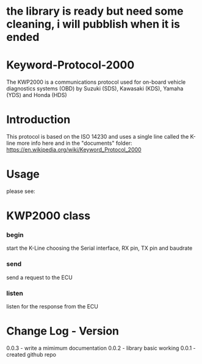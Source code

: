 # the library is ready but need some cleaning, i will pubblish when it is ended

# Keyword-Protocol-2000
The KWP2000 is a communications protocol used for on-board vehicle diagnostics systems (OBD) by Suzuki (SDS), Kawasaki (KDS), Yamaha (YDS) and Honda (HDS)

# Introduction
This protocol is based on the ISO 14230 and uses a single line called the K-line
more info here and in the "documents" folder:
https://en.wikipedia.org/wiki/Keyword_Protocol_2000

# Usage 
please see:

# KWP2000 class

### begin
start the K-Line choosing the Serial interface, RX pin, TX pin and baudrate

### send
send a request to the ECU

### listen
listen for the response from the ECU

# Change Log - Version
0.0.3 - write a mimimum documentation
0.0.2 - library basic working 
0.0.1 - created github repo

